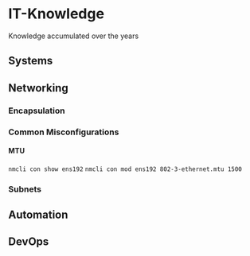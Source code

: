 # IT-Knowledge
Knowledge accumulated over the years

## Systems
## Networking
### Encapsulation
### Common Misconfigurations
#### MTU
`nmcli con show ens192`
`nmcli con mod ens192 802-3-ethernet.mtu 1500`
### Subnets
## Automation

## DevOps
